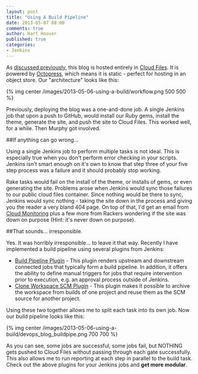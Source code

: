 ```yaml
---
layout: post
title: "Using A Build Pipeline"
date: 2013-05-07 08:00
comments: true
author: Hart Hoover
published: true
categories:
- Jenkins
---
```

As [discussed previously](http://devops.rackspace.com/the-new-devops-blog.html), this blog is hosted entirely in [Cloud Files](http://www.rackspace.com/cloud/files/). It is powered by [Octopress](http://octopress.org), which means it is static - perfect for hosting in an object store. Our "architecture" looks like this:

{% img center /images/2013-05-06-using-a-build/workflow.png 500 500 %}

Previously, deploying the blog was a one-and-done job. A single Jenkins job that upon a push to GitHub, would install our Ruby gems, install the theme, generate the site, and push the site to Cloud Files. This worked well, for a while. Then Murphy got involved.<!--More-->

##If anything can go wrong...

Using a single Jenkins job to perform multiple tasks is not ideal. This is especially true when you don't perform error checking in your scripts. Jenkins isn't smart enough on it's own to know that step three of your five step process was a failure and it should probably stop working.

Rake tasks would fail on the install of the theme, or installs of gems, or even generating the site. Problems arose when Jenkins would sync those failures to our public cloud files container. Since nothing would be there to sync, Jenkins would sync nothing - taking the site down in the process and giving you the reader a very bland 404 page. On top of that, I'd get an email from [Cloud Monitoring](http://www.rackspace.com/cloud/monitoring/) plus a few more from Rackers wondering if the site was down on purpose (Hint: it's never down on purpose).

##That sounds... irresponsible.

Yes. It was horribly irresponsible... to leave it that way. Recently I have implemented a build pipeline using several plugins from Jenkins:

* [Build Pipeline Plugin](https://github.com/jenkinsci/build-pipeline-plugin) - This plugin renders upstream and downstream connected jobs that typically form a build pipeline. In addition, it offers the ability to define manual triggers for jobs that require intervention prior to execution, e.g. an approval process outside of Jenkins.
* [Clone Workspace SCM Plugin](https://wiki.jenkins-ci.org/display/JENKINS/Clone+Workspace+SCM+Plugin) - This plugin makes it possible to archive the workspace from builds of one project and reuse them as the SCM source for another project.

Using these two together allows me to split each task into its own job. Now our build pipeline looks like this:

{% img center /images/2013-05-06-using-a-build/devops_blog_buildpipe.png 700 700 %}

As you can see, some jobs are successful, some jobs fail, but NOTHING gets pushed to Cloud Files without passing through each gate successfully. This also allows me to run reporting at each step in parallel to the build task. Check out the above plugins for your Jenkins jobs and **get more modular**.
